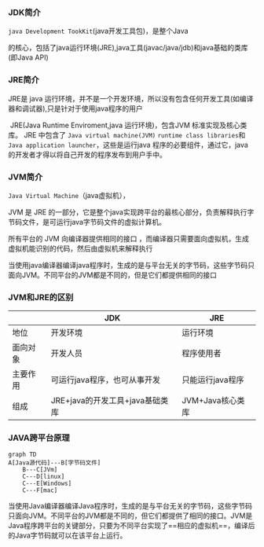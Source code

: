 ### JDK简介

`java Development TookKit`(java开发工具包)，是整个Java

的核心，包括了java运行环境(JRE),java工具(javac/java/jdb)和java基础的类库(即Java API)



### JRE简介

JRE是 java 运行环境，并不是一个开发环境，所以没有包含任何开发工具(如编译器和调试器),只是针对于使用java程序的用户

​     JRE(Java Runtime Enviroment,java 运行环境)，包含JVM 标准实现及核心类库。 JRE 中包含了 `Java virtual machine(JVM)` `runtime class libraries`和`Java application launcher`，这些是运行java 程序的必要组件，通过它，java 的开发者才得以将自己开发的程序发布到用户手中。



### JVM简介

`Java Virtual Machine`（java虚拟机），

JVM 是 JRE 的一部分，它是整个java实现跨平台的最核心部分，负责解释执行字节码文件，是可运行java字节码文件的虚拟计算机。

所有平台的 JVM 向编译器提供相同的接口 ，而编译器只需要面向虚拟机，生成虚拟机能识别的代码，然后由虚拟机来解释执行

当使用java编译器编译java程序时，生成的是与平台无关的字节码，这些字节码只面向JVM。不同平台的JVM都是不同的，但是它们都提供相同的接口 



### JVM和JRE的区别

|          | JDK                             | JRE              |
| -------- | ------------------------------- | ---------------- |
| 地位     | 开发环境                        | 运行环境         |
| 面向对象 | 开发人员                        | 程序使用者       |
| 主要作用 | 可运行java程序，也可从事开发    | 只能运行java程序 |
| 组成     | JRE+java的开发工具+java基础类库 | JVM+Java核心类库 |

### JAVA跨平台原理

```mermaid
graph TD
A[Java源代码]---B[字节码文件]
	B---C[JVm]
	C---D[linux]
	C---E[Windows]
	C---F[mac]
```

当使用Java编译器编译Java程序时，生成的是与平台无关的字节码，这些字节码只面向JVM。不同平台的JVM都是不同的，但它们都提供了相同的接口。JVM是Java程序跨平台的关键部分，只要为不同平台实现了==相应的虚拟机==，编译后的Java字节码就可以在该平台上运行。




















